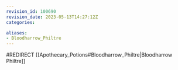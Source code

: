 ```yaml
---
revision_id: 100690
revision_date: 2023-05-13T14:27:12Z
categories:

aliases:
- Bloodharrow_Philtre
---
```


#REDIRECT [[Apothecary_Potions#Bloodharrow_Philtre|Bloodharrow Philtre]]